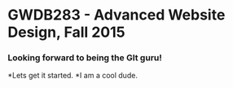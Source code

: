 # GWDB283 - Advanced Website Design, Fall 2015
### Looking forward to being the GIt guru!
*Lets get it started.
*I am a cool dude.

